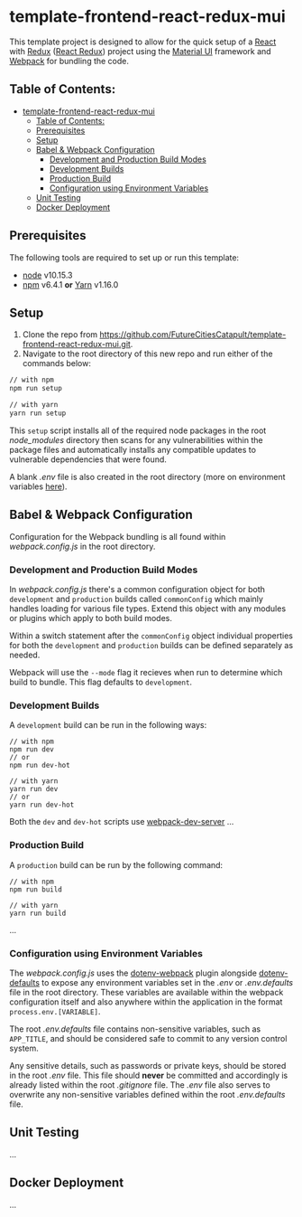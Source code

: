 # template-frontend-react-redux-mui
This template project is designed to allow for the quick setup of a [React](https://reactjs.org/) with [Redux](https://redux.js.org/) ([React Redux](https://react-redux.js.org/)) project using the [Material UI](https://material-ui.com/) framework and [Webpack](https://webpack.js.org/) for bundling the code.

## Table of Contents:
- [template-frontend-react-redux-mui](#template-frontend-react-redux-mui)
  - [Table of Contents:](#table-of-contents)
  - [Prerequisites](#prerequisites)
  - [Setup](#setup)
  - [Babel & Webpack Configuration](#babel--webpack-configuration)
    - [Development and Production Build Modes](#development-and-production-build-modes)
    - [Development Builds](#development-builds)
    - [Production Build](#production-build)
    - [Configuration using Environment Variables](#configuration-using-environment-variables)
  - [Unit Testing](#unit-testing)
  - [Docker Deployment](#docker-deployment)

## Prerequisites
The following tools are required to set up or run this template:
- [node](https://nodejs.org/) v10.15.3
- [npm](https://www.npmjs.com/) v6.4.1 **or** [Yarn](https://yarnpkg.com/) v1.16.0 

## Setup
1. Clone the repo from https://github.com/FutureCitiesCatapult/template-frontend-react-redux-mui.git.
2. Navigate to the root directory of this new repo and run either of the commands below:
```sh
// with npm
npm run setup

// with yarn
yarn run setup
```
 This `setup` script installs all of the required node packages in the root *node_modules* directory then scans for any vulnerabilities within the package files and automatically installs any compatible updates to vulnerable dependencies that were found. 
 
 A blank *.env* file is also created in the root directory (more on environment variables [here](#configuration-using-environment-variables)).

## Babel & Webpack Configuration
Configuration for the Webpack bundling is all found within *webpack.config.js* in the root directory. 

### Development and Production Build Modes
In *webpack.config.js* there's a common configuration object for both `development` and `production` builds called `commonConfig` which mainly handles loading for various file types. Extend this object with any modules or plugins which apply to both build modes.

Within a switch statement after the `commonConfig` object individual properties for both the `development` and `production` builds can be defined separately as needed.

Webpack will use the `--mode` flag it recieves when run to determine which build to bundle. This flag defaults to `development`.  

### Development Builds
A `development` build can be run in the following ways:
```
// with npm
npm run dev
// or
npm run dev-hot

// with yarn
yarn run dev
// or
yarn run dev-hot
```
Both the `dev` and `dev-hot` scripts use [webpack-dev-server](https://webpack.js.org/configuration/dev-server/) ...

### Production Build
A `production` build can be run by the following command:
```
// with npm
npm run build

// with yarn
yarn run build
```
...




### Configuration using Environment Variables
The *webpack.config.js* uses the [dotenv-webpack](https://www.npmjs.com/package/dotenv-webpack) plugin alongside [dotenv-defaults](https://www.npmjs.com/package/dotenv-defaults) to expose any environment variables set in the *.env* or *.env.defaults* file in the root directory. These variables are available within the webpack configuration itself and also anywhere within the application in the format `process.env.[VARIABLE]`.

The root *.env.defaults* file contains non-sensitive variables, such as `APP_TITLE`, and should be considered safe to commit to any version control system.

Any sensitive details, such as passwords or private keys, should be stored in the root *.env* file. This file should **never** be committed and accordingly is already listed within the root *.gitignore* file. The *.env* file also serves to overwrite any non-sensitive variables defined within the root *.env.defaults* file.

## Unit Testing
...

## Docker Deployment
...